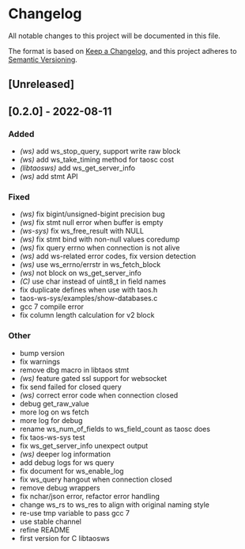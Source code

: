 # Changelog
All notable changes to this project will be documented in this file.

The format is based on [Keep a Changelog](https://keepachangelog.com/en/1.0.0/),
and this project adheres to [Semantic Versioning](https://semver.org/spec/v2.0.0.html).

## [Unreleased]

## [0.2.0] - 2022-08-11

### Added
- *(ws)* add ws_stop_query, support write raw block
- *(ws)* add ws_take_timing method for taosc cost
- *(libtaosws)* add ws_get_server_info
- *(ws)* add stmt API

### Fixed
- *(ws)* fix bigint/unsigned-bigint precision bug
- *(ws)* fix stmt null error when buffer is empty
- *(ws-sys)* fix ws_free_result with NULL
- *(ws)* fix stmt bind with non-null values coredump
- *(ws)* fix query errno when connection is not alive
- *(ws)* add ws-related error codes, fix version detection
- *(ws)* use ws_errno/errstr in ws_fetch_block
- *(ws)* not block on ws_get_server_info
- *(C)* use char instead of uint8_t in field names
- fix duplicate defines when use with taos.h
- taos-ws-sys/examples/show-databases.c
- gcc 7 compile error
- fix column length calculation for v2 block

### Other
- bump version
- fix warnings
- remove dbg macro in libtaos stmt
- *(ws)* feature gated ssl support for websocket
- fix send failed for closed query
- *(ws)* correct error code when connection closed
- debug get_raw_value
- more log on ws fetch
- more log for debug
- rename ws_num_of_fields to ws_field_count as taosc does
- fix taos-ws-sys test
- fix ws_get_server_info unexpect output
- *(ws)* deeper log information
- add debug logs for ws query
- fix document for ws_enable_log
- fix ws_query hangout when connection closed
- remove debug wrappers
- fix nchar/json error, refactor error handling
- change ws_rs to ws_res to align with original naming style
- re-use tmp variable to pass gcc 7
- use stable channel
- refine README
- first version for C libtaosws
